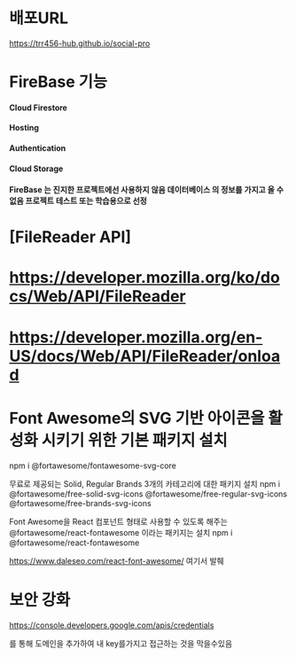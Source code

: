 # 배포URL
https://trr456-hub.github.io/social-pro

# FireBase 기능
<h4>Cloud Firestore</h4>
<h4>Hosting</h4>
<h4>Authentication</h4>
<h4>Cloud Storage</h4>

<h4>FireBase 는 진지한 프로젝트에선 사용하지 않음 데이터베이스 의 정보를 가지고 올 수 없음
프로젝트 테스트 또는 학습용으로 선정</h4>

# [FileReader API]
# https://developer.mozilla.org/ko/docs/Web/API/FileReader
# https://developer.mozilla.org/en-US/docs/Web/API/FileReader/onload

# Font Awesome의 SVG 기반 아이콘을 활성화 시키기 위한 기본 패키지 설치
npm i @fortawesome/fontawesome-svg-core

무료로 제공되는 Solid, Regular Brands 3개의 카테고리에 대한 패키지 설치
npm i @fortawesome/free-solid-svg-icons @fortawesome/free-regular-svg-icons @fortawesome/free-brands-svg-icons

Font Awesome을 React 컴포넌트 형태로 사용할 수 있도록 해주는 @fortawesome/react-fontawesome 이라는 패키지는 설치
npm i @fortawesome/react-fontawesome

https://www.daleseo.com/react-font-awesome/
여기서 발췌

# 보안 강화 
https://console.developers.google.com/apis/credentials<p>
를 통해 도메인을 추가하여 내 key를가지고 접근하는 것을 막을수있음
